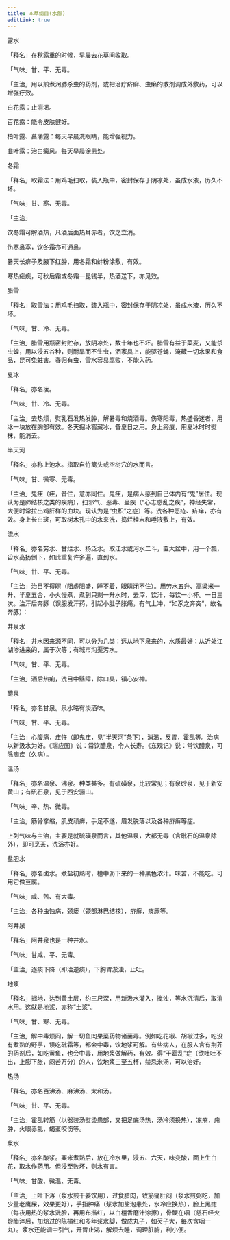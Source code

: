 ```yaml
---
title: 本草纲目(水部)
editLink: true
---
```


露水

「释名」在秋露重的时候，早晨去花草间收取。

「气味」甘、平、无毒。

「主治」用以煎煮润肺杀虫的药剂，或把治疗疥癣、虫癞的散剂调成外敷药，可以增强疗效。

白花露：止消渴。

百花露：能令皮肤健好。

柏叶露、菖蒲露：每天早晨洗眼睛，能增强视力。

韭叶露：治白癜风。每天早晨涂患处。

冬霜

「释名」取霜法：用鸡毛扫取，装入瓶中，密封保存于阴凉处，虽成水液，历久不坏。

「气味」甘、寒、无毒。

「主治」

饮冬霜可解酒热，凡酒后面热耳赤者，饮之立消。

伤寒鼻塞，饮冬霜亦可通鼻。

暑天长痱子及腋下红肿，用冬霜和蚌粉涂敷，有效。

寒热疟疾，可秋后霜或冬霜一昆钱半，热酒送下，亦见效。

腊雪

「释名」取雪法：用鸡毛扫取，装入瓶中，密封保存于阴凉处，虽成水液，历久不坏。

「气味」甘、冷、无毒。

「主治」腊雪用瓶密封贮存，放阴凉处，数十年也不坏。腊雪有益于菜麦，又能杀虫蝗，用以浸五谷种，则耐旱而不生虫，洒家具上，能驱苍蝇，淹藏一切水果和食品，昆可免蛀害。春归有虫，雪水容易腐败，不能入药。

夏冰

「释名」亦名凌。

「气味」甘、冷、无毒。

「主治」去热烦，熨乳石发热发肿，解暑毒和烧酒毒。伤寒阳毒，热盛昏迷者，用冰一块放在胸部有效。冬天掘冰窖藏冰，备夏日之用。身上瘢痕，用夏冰时时熨抹，能消去。

半天河

「释名」亦称上池水。指取自竹篱头或空树穴的水而言。

「气味」甘、微寒、无毒。

「主治」鬼疰（疰，音住，意亦同住。鬼疰，是病人感到自己体内有“鬼”居住。现认为是肺结核之类的疾病），扫邪气、恶毒、蛊疾（“心志惑乱之疾”，神经失常，大便时常拉出鸡肝样的血块。现认为是“虫积”之症）等。洗各种恶疮、疥痒，亦有效。身上长白斑，可取树木孔中的水来洗，捣烂桂末和唾液敷上，有效。

流水

「释名」亦名劳水、甘烂水、扬泛水。取江水或河水二斗，置大盆中，用一个瓢，舀水高扬倒下，如此重复许多遍，直到水。

「气味」甘、平、无毒。

「主治」治目不得瞑（阻虚阳盛，睡不着，眼睛闭不住）。用劳水五升、高粱米一升、半夏五合，小火慢煮，煮到只剩一升水时，去滓，饮汁，每饮一小杯。一日三次。治汗后奔豚（误服发汗药，引起小肚子胀痛，有气上冲，“如豕之奔突”，故名奔豚）：

井泉水

「释名」井水因来源不同，可以分为几类：远从地下泉来的，水质最好；从近处江湖渗进来的，属于次等；有城市沟渠污水。

「气味」甘、平、无毒。

「主治」酒后热痢，洗目中翳障，除口臭，镇心安神。

醴泉

「释名」亦名甘泉。泉水略有淡酒味。

「气味」甘、平、无毒。

「主治」心腹痛，疰忤（即鬼疰，见“半天河”条下），消渴，反胃，霍乱等。治病以新汲水为好。《瑞应图》说：常饮醴泉，令人长寿。《东观记》说：常饮醴泉，可除痼疾（久病）。

温汤

「释名」亦名温泉、沸泉。种类甚多。有硫磺泉，比较常见；有泉砂泉，见于新安黄山；有矾石泉，见于西安骊山。

「气味」辛、热、微毒。

「主治」筋骨挛缩，肌皮顽痹，手足不遂，眉发脱落以及各种疥癣等症。

上列气味与主治，主要是就硫磺泉而言，其他温泉，大都无毒（含砒石的温泉除外），即可烹茶，洗浴亦好。

盐胆水

「释名」亦名卤水。煮盐初熟时，槽中沥下来的一种黑色浓汁。味苦，不能吃。可用它做豆腐。

「气味」咸、苦、有大毒。

「主治」各种虫蚀病，颈瘘（颈部淋巴结核），疥癣，痰厥等。

阿井泉

「释名」阿井泉也是一种井水。

「气味」甘咸、平、无毒。

「主治」逐痰下降（即治逆痰），下胸胃淤浊，止吐。

地浆

「释名」掘地，达到黄土层，约三尺深，用新汲水灌入，搅浊，等水沉清后，取消水用。这就是地浆，亦称“土浆”。

「气味」甘、寒、无毒。

「主治」解中毒烦闷，解一切鱼肉果菜药物诸菌毒。例如吃花椒、胡椒过多，吃没有煮熟的野芋，误吃砒霜等，都会中毒，饮地浆可解。有些病人，在服人含有荆芥的药剂后，如吃黄鱼，也会中毒，用地浆做解药，有效。得“干霍乱”症（欲吐吐不出，上膨下胀，闷苦万分）的人，饮地浆三至五杯，禁忌米汤，可以治好。

热汤

「释名」亦名百沸汤、麻沸汤、太和汤。

「气味」甘、平、无毒。

「主治」霍乱转筋（以器装汤熨烫患部，又把足底汤热，汤冷须换热），冻疮，痈肿，火眼赤乱，蝎虿咬伤等。

浆水

「释名」亦名酸浆。粟米煮熟后，放在冷水里，浸五、六天，味变酸，面上生白花，取水作药用。但浸至败坏，则水有害。

「气味」甘酸、微温、无毒。

「主治」上吐下泻（浆水煎干姜饮用），过食腊肉，致筋痛肚闷（浆水煎粥吃，加少量老鹰屎，效果更好），手指肿痛（浆水加盐泡患处，水冷应换热），脸上黑痣（每夜用热的浆水洗脸，再用布揩红，以白檀香磨汁涂擦），骨鲠在咽（慈石经火煅醋淬后，加焙过的陈橘红和多年浆水脚，做成丸子，如芡子大，每次含咽一丸）。浆水还能调中引气，开胃止渴，解烦去睡，调理脏腑，利小便。
